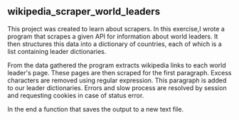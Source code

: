 ## wikipedia_scraper_world_leaders

This project was created to learn about scrapers.
In this exercise,I wrote a program that scrapes a given API for information about world leaders. It then structures this data into a dictionary of countries, each of which is a list containing leader dictionaries.

From the data gathered the program extracts wikipedia links to each world leader's page.
These pages are then scraped for the first paragraph. Excess characters are removed using regular expression.
This paragraph is added to our leader dictionaries. Errors and slow process are resolved by session and requesting cookies in case of status error.

In the end a function that saves the output to a new text file.
